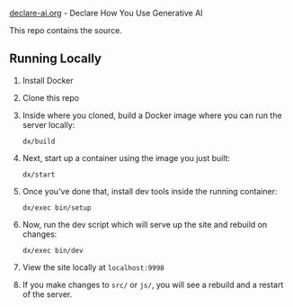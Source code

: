 <a href="https://declare-ai.org">declare-ai.org</a> - Declare How You Use Generative AI

This repo contains the source.

## Running Locally

1. Install Docker
2. Clone this repo
3. Inside where you cloned, build a Docker image where you can run the server locally:

   ```
   dx/build
   ```
4. Next, start up a container using the image you just built:

   ```
   dx/start
   ```
5. Once you've done that, install dev tools inside the running container:

   ```
   dx/exec bin/setup
   ```

6. Now, run the dev script which will serve up the site and rebuild on changes:

   ```
   dx/exec bin/dev
   ```

7. View the site locally at `localhost:9998`
8. If you make changes to `src/` or `js/`, you will see a rebuild and a restart of the server.

